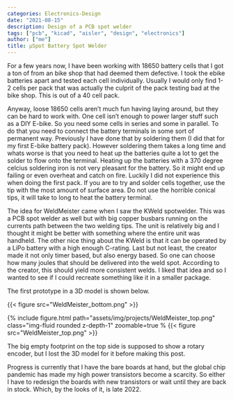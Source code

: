 ```yaml
---
categories: Electronics-Design
date: "2021-08-15"
description: Design of a PCB spot welder
tags: ["pcb", "kicad", "aisler", "design", "electronics"]
author: ["me"]
title: µSpot Battery Spot Welder
---
```


For a few years now, I have been working with 18650 battery cells that I got a ton of from an bike shop that had deemed them defective. I took the ebike batteries apart and tested each cell individually. Usually I would only find 1-2 cells per pack that was actually the culprit of the pack testing bad at the bike shop. This is out of a 40 cell pack.

Anyway, loose 18650 cells aren’t much fun having laying around, but they can be hard to work with. One cell isn’t enough to power larger stuff such as a DIY E-bike. So you need some cells in series and some in parallel. To do that you need to connect the battery terminals in some sort of permanent way. Previously I have done that by soldering them (I did that for my first E-bike battery pack). However soldering them takes a long time and whats worse is that you need to heat up the batteries quite a lot to get the solder to flow onto the terminal. Heating up the batteries with a 370 degree celcius soldering iron is not very pleasant for the battery. So it might end up failing or even overheat and catch on fire. Luckily I did not experience this when doing the first pack. If you are to try and solder cells together, use the tip with the most amount of surface area. Do not use the horrible conical tips, it will take to long to heat the battery terminal.

The idea for WeldMeister came when I saw the KWeld spotwelder. This was a PCB spot welder as well but with big copper busbars running on the currents path between the two welding tips. The unit is relatively big and I thought it might be better with something where the entire unit was handheld. The other nice thing about the KWeld is that it can be operated by a LiPo battery with a high enough C-rating. Last but not least, the creator made it not only timer based, but also energy based. So one can choose how many joules that should be delivered into the weld spot. According to the creator, this should yield more consistent welds. I liked that idea and so I wanted to see if I could recreate something like it in a smaller package.

The first prototype in a 3D model is shown below.

{{< figure src="WeldMeister_bottom.png" >}}

{% include figure.html path="assets/img/projects/WeldMeister_top.png" class="img-fluid rounded z-depth-1" zoomable=true %
{{< figure src="WeldMeister_top.png" >}}

The big empty footprint on the top side is supposed to show a rotary encoder, but I lost the 3D model for it before making this post.

Progress is currently that I have the bare boards at hand, but the global chip pandemic has made my high power transistors become a scarcity. So either I have to redesign the boards with new transistors or wait until they are back in stock. Which, by the looks of it, is late 2022.